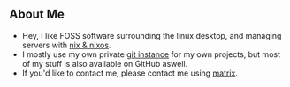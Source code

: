 ## About Me

- Hey, I like FOSS software surrounding the linux desktop, and managing servers with [nix & nixos](https://nixos.org).
- I mostly use my own private [git instance](https://git.kosslan.dev) for my own projects, but most of my stuff is also available on GitHub aswell.
- If you'd like to contact me, please contact me using [matrix](https://matrix.to/#/@kosslan:kosslan.dev).
